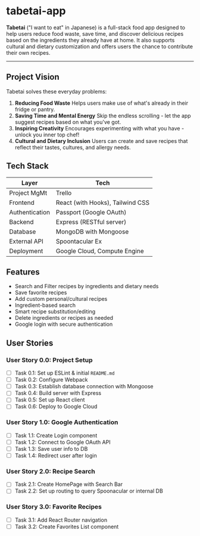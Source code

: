# tabetai-app

**Tabetai** ("I want to eat" in Japanese) is a full-stack food app designed to help users reduce food waste, save time, and discover delicious recipes based on the ingredients they already have at home. It also supports cultural and dietary customization and offers users the chance to contribute their own recipes.

-----

## Project Vision

Tabetai solves these everyday problems:

1. **Reducing Food Waste**
    Helps users make use of what's already in their fridge or pantry.
2. **Saving Time and Mental Energy**
    Skip the endless scrolling - let the app suggest recipes based on what you've got.
3. **Inspiring Creativity**
    Encourages experimenting with what you have - unlock you inner top chef!
4. **Cultural and Dietary Inclusion**
    Users can create and save recipes that reflect their tastes, cultures, and allergy needs.

## Tech Stack

| Layer                | Tech
|----------------------|----------------------
| Project MgMt         | Trello
| Frontend             | React (with Hooks), Tailwind CSS
| Authentication       | Passport (Google OAuth)
| Backend              | Express (RESTful server)
| Database             | MongoDB with Mongoose
| External API         | Spoontacular Ex
| Deployment           | Google Cloud, Compute Engine

## Features
- Search and Filter recipes by ingredients and dietary needs
- Save favorite recipes
- Add custom personal/cultural recipes
- Ingredient-based search
- Smart recipe substitution/editing
- Delete ingredients or recipes as needed
- Google login with secure authentication

## User Stories

### User Story 0.0: Project Setup
- [ ] Task 0.1: Set up ESLint & initial `README.md`
- [ ] Task 0.2: Configure Webpack
- [ ] Task 0.3: Establish database connection with Mongoose
- [ ] Task 0.4: Build server with Express
- [ ] Task 0.5: Set up React client
- [ ] Task 0.6: Deploy to Google Cloud

### User Story 1.0: Google Authentication
- [ ] Task 1.1: Create Login component
- [ ] Task 1.2: Connect to Google OAuth API
- [ ] Task 1.3: Save user info to DB
- [ ] Task 1.4: Redirect user after login

### User Story 2.0: Recipe Search
- [ ] Task 2.1: Create HomePage with Search Bar
- [ ] Task 2.2: Set up routing to query Spoonacular or internal DB

### User Story 3.0: Favorite Recipes
- [ ] Task 3.1: Add React Router navigation
- [ ] Task 3.2: Create Favorites List component
